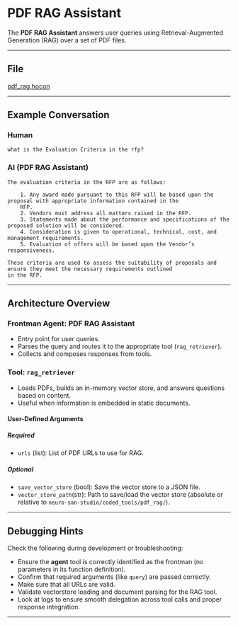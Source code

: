 # PDF RAG Assistant

The **PDF RAG Assistant** answers user queries using Retrieval-Augmented Generation (RAG) over a set of PDF files.

---

## File

[pdf_rag.hocon](../../registries/pdf_rag.hocon)

---

## Example Conversation

### Human

```text
what is the Evaluation Criteria in the rfp?
```

### AI (PDF RAG Assistant)

```text
The evaluation criteria in the RFP are as follows:

    1. Any award made pursuant to this RFP will be based upon the proposal with appropriate information contained in the
    RFP.
    2. Vendors must address all matters raised in the RFP.
    3. Statements made about the performance and specifications of the proposed solution will be considered.
    4. Consideration is given to operational, technical, cost, and management requirements.
    5. Evaluation of offers will be based upon the Vendor’s responsiveness.

These criteria are used to assess the suitability of proposals and ensure they meet the necessary requirements outlined
in the RFP.
```

---

## Architecture Overview

### Frontman Agent: **PDF RAG Assistant**

* Entry point for user queries.
* Parses the query and routes it to the appropriate tool (`rag_retriever`).
* Collects and composes responses from tools.

### Tool: `rag_retriever`

* Loads PDFs, builds an in-memory vector store, and answers questions based on content.
* Useful when information is embedded in static documents.

#### User-Defined Arguments

##### Required

* `urls` (list): List of PDF URLs to use for RAG.

##### Optional

* `save_vector_store` (bool): Save the vector store to a JSON file.
* `vector_store_path`(str): Path to save/load the vector store (absolute or relative to `neuro-san-studio/coded_tools/pdf_rag/`).

---

## Debugging Hints

Check the following during development or troubleshooting:

* Ensure the **agent** tool is correctly identified as the frontman (no parameters in its function definition).
* Confirm that required arguments (like `query`) are passed correctly.
* Make sure that all URLs are valid.
* Validate vectorstore loading and document parsing for the RAG tool.
* Look at logs to ensure smooth delegation across tool calls and proper response integration.

---
